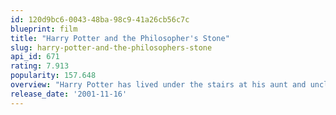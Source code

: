 ```yaml
---
id: 120d9bc6-0043-48ba-98c9-41a26cb56c7c
blueprint: film
title: "Harry Potter and the Philosopher's Stone"
slug: harry-potter-and-the-philosophers-stone
api_id: 671
rating: 7.913
popularity: 157.648
overview: "Harry Potter has lived under the stairs at his aunt and uncle's house his whole life. But on his 11th birthday, he learns he's a powerful wizard—with a place waiting for him at the Hogwarts School of Witchcraft and Wizardry. As he learns to harness his newfound powers with the help of the school's kindly headmaster, Harry uncovers the truth about his parents' deaths—and about the villain who's to blame."
release_date: '2001-11-16'
---
```

